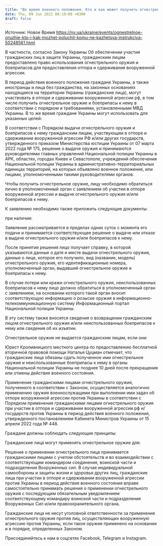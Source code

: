 ```yaml
---
title: "Во время военного положения. Кто и как может получить огнестрельное оружие — инструкция"
date: Thu, 09 Jun 2022 08:19:00 +0300
draft: false
---
```

Источник: Новое Время https://nv.ua/ukraine/events/ognestrelnoe-oruzhie-kto-i-kak-mozhet-poluchit-komu-ne-kazhetsya-instrukciya-50248561.html


В частности, согласно Закону Украины Об обеспечении участия гражданских лиц в защите Украины, гражданским лицам предоставлено право использования огнестрельного оружия и боеприпасов для предоставления отпора и сдерживания вооруженной агрессии.

В период действия военного положения граждане Украины, а также иностранцы и лица без гражданства, на законных основаниях находящиеся на территории Украины (гражданские лица), могут участвовать в отпоре и сдерживании вооруженной агрессии рф, в том числе получить огнестрельное оружие и боеприпасы к нему в соответствии с порядком и требованиями, установленными МВД Украины. В то же время граждане Украины могут использовать для указанных целей:

В соответствии с Порядком выдачи огнестрельного оружия и боеприпасов к нему гражданским лицам, участвующим в отпоре и сдерживании вооруженной агрессии РФ и/или других государств, утвержденного приказом Министерства юстиции Украины от 07 марта 2022 года № 175, решение о выдаче оружия и принимаются руководителями главных управлений Национальной полиции Украины в АРК, областях, городах Киеве и Севастополе, учреждений обеспечения Национальной полиции Украины в административно-территориальных единицах территорий, на которых объявлено военное положение, или лицами, уполномоченными такими руководителями органов.

Чтобы получить огнестрельное оружие, лицу необходимо обратиться лично в уполномоченный орган с заявлением об участии в отпоре вооруженной агрессии и выдаче огнестрельного оружия и/или боеприпасов к нему.

К заявлению необходимо также приложить следующие документы:

при наличии:

Заявление рассматривается в пределах одних суток с момента его подачи и принимается соответствующее решение о выдаче или отказе в выдаче огнестрельного оружия и/или боеприпасов к нему.

После принятия решения лицо получает справку, в которой указываются данные о дате и месте выдачи огнестрельного оружия, данные о лице, которое его получило, вид (название, модель) огнестрельного оружия, его идентификационные номера, уполномоченный орган, выдавший огнестрельное оружие и боеприпасы к нему.

В случае потери или кражи огнестрельного оружия, неиспользованных боеприпасов к нему лицо должно обратиться в уполномоченный орган с заявлением, на основании которого такой орган вносит соответствующую информацию о розыске оружия в информационно-телекоммуникационную систему Информационный портал Национальной полиции Украины.

В эту систему также вносятся сведения о возвращении гражданским лицом огнестрельного оружия и/или неиспользованных боеприпасов к нему или сведения об их изъятии.

Огнестрельное оружие не выдается гражданским лицам, если они:

Юрист Кропивницкого местного центра по предоставлению бесплатной вторичной правовой помощи Наталья Цуцман отмечает, что гражданские лица обязаны сдать полученное ими огнестрельное оружие и неиспользованные боеприпасы к нему в органы Национальной полиции Украины не позднее 10 дней после прекращения или отмены действия военного состояния.

Применение гражданскими лицами огнестрельного оружия, полученного в соответствии с Законом, осуществляется аналогично применению оружия военнослужащими при выполнении ими задач об отпоре вооруженной агрессии против Украины в соответствии с Порядком применения гражданскими лицами огнестрельного оружия при участии в отпоре и сдерживании вооруженной агрессии рф и/ государств против Украины в период действия военного положения, утвержденного постановлением Кабинета Министров Украины от 15 апреля 2022 года № 448.

Граждане должны соблюдать следующие принципы:

Гражданские лица могут применять огнестрельное оружие для:

Решение о применении огнестрельного лица принимается гражданскими лицами с учетом обстоятельств и во взаимодействии с соответствующим командиром соединения, воинской части и подразделения Вооруженных сил. В случае индивидуальной самообороны и защиты жизни и здоровья других лиц, гражданские лица при участии в отпоре и сдерживании вооруженной агрессии против Украины в период действия военного состояния вправе самостоятельно принимать решения о применении огнестрельного оружия с последующим обязательным уведомлением соответствующему командиру воинской части и подразделения Вооруженных Сил и/или правоохранительного органа.

Гражданские лица не несут уголовной ответственности за применение огнестрельного оружия против лиц, осуществляющих вооруженную агрессию против Украины, если такое оружие применено на основании и в порядке, определенных Законом.

Присоединяйтесь к нам в соцсетях Facebook, Telegram и Instagram.
